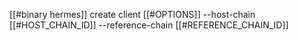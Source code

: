[[#binary hermes]] create client [[#OPTIONS]] --host-chain [[#HOST_CHAIN_ID]] --reference-chain [[#REFERENCE_CHAIN_ID]]
